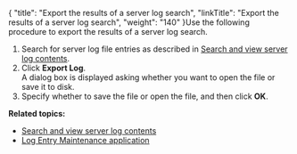{
    "title": "Export the results of a server log search",
    "linkTitle": "Export the results of a server log search",
    "weight": "140"
}Use the following procedure to export the results of a server log search.

1.  Search for server log file entries as described in [Search and view server log contents](../t_st_search_view_server_log_contents).
2.  Click **Export Log**.  
    A dialog box is displayed asking whether you want to open the file or save it to disk.
3.  Specify whether to save the file or open the file, and then click **OK**.

**Related topics:**

-   [Search and view server log contents](../t_st_search_view_server_log_contents)
-   [Log Entry Maintenance application](../c_st_log_entry_maintenance_application)
